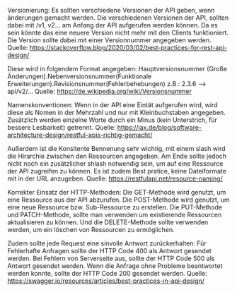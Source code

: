 Versionierung:
Es sollten verschiedene Versionen der API geben, wenn änderungen gemacht werden.
Die verschiedenen Versionen der API, sollten dabei mit /v1, v2... am Anfang der API aufgerufen werden können.
Da es sein könnte das eine neuere Version nicht mehr mit den Clients funktioniert. 
Die Version sollte dabei mit einer Versionnummer angegeben werden. 
Quelle: https://stackoverflow.blog/2020/03/02/best-practices-for-rest-api-design/

Diese wird in folgendem Format angegeben: 
Hauptversionsnummer (Große Änderungen).Nebenversionsnummer(Funktionale Erweiterungen).Revisionsnummer(Fehlerbehebungen)
z.B.: 2.3.6 --> api/v2/...
Quelle: https://de.wikipedia.org/wiki/Versionsnummer

Namenskonventionen:
Wenn in der API eine Eintät aufgerufen wird, wird diese als Nomen in der Mehrzahl 
und nur mit Kleinbuchstaben angegeben. 
Zusätzlich werden einzelne Worte durch ein Minus (kein Unterstrich, für bessere Lesbarkeit) getrennt.
Quelle: https://jax.de/blog/software-architecture-design/restful-apis-richtig-gemacht/

Außerdem ist die Konsitente Bennenung sehr wichtig, mit einem slash wird die Hirarchie 
zwischen den Ressourcen angegeben. 
Am Ende sollte jedoch nicht noch ein zusätzlicher shlash notwendig sein, 
um auf eine Ressource der API zugreifen zu können. 
Es ist zudem Best pratice, keine Dateiformate mit in der URL anzugeben.
Quelle: https://restfulapi.net/resource-naming/

Korrekter Einsatz der HTTP-Methoden:
Die GET-Methode wird genutzt, um eine Ressource aus der API abzurufen.
Die POST-Methode wird genutzt, um eine neue Ressource bzw. Sub-Ressource zu erstellen.
Die PUT-Methode und PATCH-Methode, sollte man verwenden um existierende Ressourcen aktualisieren zu können.
Und die DELETE-Methode sollte verwenden werden, um ein löschen von Ressourcen zu ermöglichen.

Zudem sollte jede Request eine sinvolle Antwort zurückerhalten:
Für Fehlerhafte Anfragen sollte der HTTP Code 400 als Antwort gesendet werden.
Bei Fehlern von Serverseite aus, sollte der HTTP Code 500 als Antwort gesendet werden.
Wenn die Anfrage ohne Probleme beantwortet werden konnte, sollte der HTTP Code 200 gesendet werden.
Quelle: https://swagger.io/resources/articles/best-practices-in-api-design/
